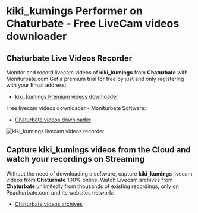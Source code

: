 # kiki_kumings Performer on Chaturbate - Free LiveCam videos downloader

## Chaturbate Live Videos Recorder

Monitor and record livecam videos of **kiki_kumings** from **Chaturbate** with Moniturbate.com
Get a premium trial for free by just and only registering with your Email address:
* [kiki_kumings Premium videos downloader](https://moniturbate.com/request-demo-licence-key.html)

Free livecam videos downloader - Moniturbate Software:
* [Chaturbate videos downloader](https://moniturbate.com/moniturbate-download-software.html)

![kiki_kumings livecam videos recorder](https://peachurnet.com/templates/moniturbate-software.png)


## Capture kiki_kumings videos from the Cloud and watch your recordings on Streaming

Without the need of downloading a software, capture **kiki_kumings** livecam videos from **Chaturbate** 100% online.
Watch Livecam archives from **Chaturbate** unlimitedly from thousands of existing recordings, only on Peachurbate.com and its websites network:
* [Chaturbate videos archives](https://peachurnet.com/)